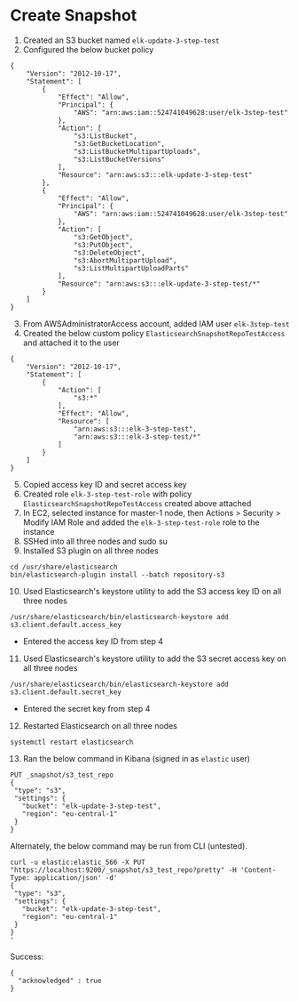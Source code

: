 # Create Snapshot

1. Created an S3 bucket named `elk-update-3-step-test`
2. Configured the below bucket policy
```
{
    "Version": "2012-10-17",
    "Statement": [
        {
            "Effect": "Allow",
            "Principal": {
                "AWS": "arn:aws:iam::524741049628:user/elk-3step-test"
            },
            "Action": [
                "s3:ListBucket",
                "s3:GetBucketLocation",
                "s3:ListBucketMultipartUploads",
                "s3:ListBucketVersions"
            ],
            "Resource": "arn:aws:s3:::elk-update-3-step-test"
        },
        {
            "Effect": "Allow",
            "Principal": {
                "AWS": "arn:aws:iam::524741049628:user/elk-3step-test"
            },
            "Action": [
                "s3:GetObject",
                "s3:PutObject",
                "s3:DeleteObject",
                "s3:AbortMultipartUpload",
                "s3:ListMultipartUploadParts"
            ],
            "Resource": "arn:aws:s3:::elk-update-3-step-test/*"
        }
    ]
}
```
3. From AWSAdministratorAccess account, added IAM user `elk-3step-test`
4. Created the below custom policy `ElasticsearchSnapshotRepoTestAccess` and attached it to the user
```
{
    "Version": "2012-10-17",
    "Statement": [
        {
            "Action": [
                "s3:*"
            ],
            "Effect": "Allow",
            "Resource": [
                "arn:aws:s3:::elk-3-step-test",
                "arn:aws:s3:::elk-3-step-test/*"
            ]
        }
    ]
}
```
5. Copied access key ID and secret access key
6. Created role `elk-3-step-test-role` with policy `ElasticsearchSnapshotRepoTestAccess` created above attached
7. In EC2, selected instance for master-1 node, then Actions > Security > Modify IAM Role and added the `elk-3-step-test-role` role to the instance
8. SSHed into all three nodes and sudo su
9. Installed S3 plugin on all three nodes
```
cd /usr/share/elasticsearch
bin/elasticsearch-plugin install --batch repository-s3
```
10. Used Elasticsearch's keystore utility to add the S3 access key ID on all three nodes
```
/usr/share/elasticsearch/bin/elasticsearch-keystore add s3.client.default.access_key
```
   - Entered the access key ID from step 4
11. Used Elasticsearch's keystore utility to add the S3 secret access key on all three nodes
```
/usr/share/elasticsearch/bin/elasticsearch-keystore add s3.client.default.secret_key
```
   - Entered the secret key from step 4
12. Restarted Elasticsearch on all three nodes
```
systemctl restart elasticsearch
```
13. Ran the below command in Kibana (signed in as `elastic` user)
```
PUT _snapshot/s3_test_repo
{
 "type": "s3",
 "settings": {
   "bucket": "elk-update-3-step-test",
   "region": "eu-central-1"
 }
}
```
Alternately, the below command may be run from CLI (untested).
```
curl -u elastic:elastic_566 -X PUT "https://localhost:9200/_snapshot/s3_test_repo?pretty" -H 'Content-Type: application/json' -d'
{
 "type": "s3",
 "settings": {
   "bucket": "elk-update-3-step-test",
   "region": "eu-central-1"
 }
}
'
```

Success:
```
{
  "acknowledged" : true
}
```
